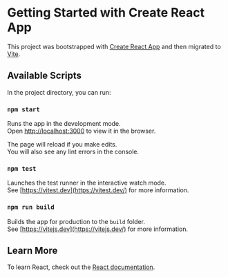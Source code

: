 # Getting Started with Create React App

This project was bootstrapped with [Create React App](https://github.com/facebook/create-react-app) and then migrated to [Vite](https://vitejs.dev/).

## Available Scripts

In the project directory, you can run:

### `npm start`

Runs the app in the development mode.\
Open [http://localhost:3000](http://localhost:3000) to view it in the browser.

The page will reload if you make edits.\
You will also see any lint errors in the console.

### `npm test`

Launches the test runner in the interactive watch mode.\
See [https://vitest.dev](https://vitest.dev/) for more information.

### `npm run build`

Builds the app for production to the `build` folder.\
See [https://vitejs.dev](https://vitejs.dev/) for more information.

## Learn More

To learn React, check out the [React documentation](https://reactjs.org/).
